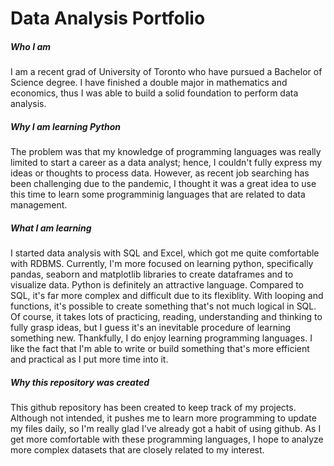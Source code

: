 # Data Analysis Portfolio

##### __Who I am__
  I am a recent grad of University of Toronto who have pursued a Bachelor of Science degree. I have finished a double major in mathematics and economics, thus I was able to build a solid foundation to perform data analysis. 
##### __Why I am learning Python__
  The problem was that my knowledge of programming languages was really limited to start a career as a data analyst; hence, I couldn't fully express my ideas or thoughts to process data. However, as recent job searching has been challenging due to the pandemic, I thought it was a great idea to use this time to learn some programminig languages that are related to data management.
##### __What I am learning__
I started data analysis with SQL and Excel, which got me quite comfortable with RDBMS. Currently, I'm more focused on learning python, specifically pandas, seaborn and matplotlib libraries to create dataframes and to visualize data. Python is definitely an attractive language. Compared to SQL, it's far more complex and difficult due to its flexiblity. With looping and functions, it's possible to create something that's not much logical in SQL. Of course, it takes lots of practicing, reading, understanding and thinking to fully grasp ideas, but I guess it's an inevitable procedure of learning something new. Thankfully, I do enjoy learning programming languages. I like the fact that I'm able to write or build something that's more efficient and practical as I put more time into it.
##### __Why this repository was created__
This github repository has been created to keep track of my projects. Although not intended, it pushes me to learn more programming to update my files daily, so I'm really glad I've already got a habit of using github.
As I get more comfortable with these programming languages, I hope to analyze more complex datasets that are closely related to my interest.
